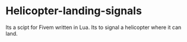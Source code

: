 # Helicopter-landing-signals
Its a scipt for Fivem written in Lua. Its to signal a helicopter where it can land.
